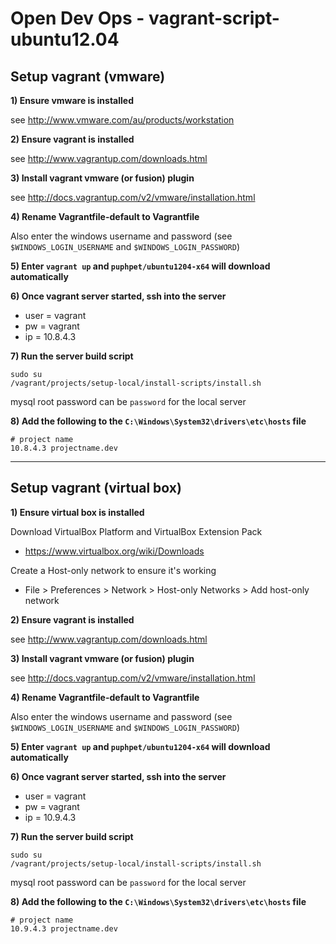 Open Dev Ops - vagrant-script-ubuntu12.04
=========================================

## Setup vagrant (vmware)

**1) Ensure vmware is installed**

see http://www.vmware.com/au/products/workstation

**2) Ensure vagrant is installed**

see http://www.vagrantup.com/downloads.html

**3) Install vagrant vmware (or fusion) plugin**

see http://docs.vagrantup.com/v2/vmware/installation.html

**4) Rename Vagrantfile-default to Vagrantfile**

Also enter the windows username and password (see `$WINDOWS_LOGIN_USERNAME` and `$WINDOWS_LOGIN_PASSWORD`)

**5) Enter `vagrant up` and `puphpet/ubuntu1204-x64` will download automatically**

**6) Once vagrant server started, ssh into the server**

- user = vagrant
- pw = vagrant
- ip = 10.8.4.3

**7) Run the server build script**

```
sudo su
/vagrant/projects/setup-local/install-scripts/install.sh
```
mysql root password can be `password` for the local server


**8) Add the following to the `C:\Windows\System32\drivers\etc\hosts` file**

```
# project name
10.8.4.3 projectname.dev
```

----


## Setup vagrant (virtual box)

**1) Ensure virtual box is installed**

Download VirtualBox Platform and VirtualBox Extension Pack
- https://www.virtualbox.org/wiki/Downloads

Create a Host-only network to ensure it's working
- File > Preferences > Network > Host-only Networks > Add host-only network

**2) Ensure vagrant is installed**

see http://www.vagrantup.com/downloads.html

**3) Install vagrant vmware (or fusion) plugin**

see http://docs.vagrantup.com/v2/vmware/installation.html

**4) Rename Vagrantfile-default to Vagrantfile**

Also enter the windows username and password (see `$WINDOWS_LOGIN_USERNAME` and `$WINDOWS_LOGIN_PASSWORD`)

**5) Enter `vagrant up` and `puphpet/ubuntu1204-x64` will download automatically**

**6) Once vagrant server started, ssh into the server**

- user = vagrant
- pw = vagrant
- ip = 10.9.4.3

**7) Run the server build script**

```
sudo su
/vagrant/projects/setup-local/install-scripts/install.sh
```
mysql root password can be `password` for the local server


**8) Add the following to the `C:\Windows\System32\drivers\etc\hosts` file**

```
# project name
10.9.4.3 projectname.dev
```
